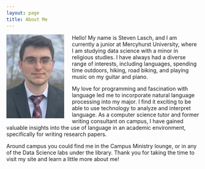 ```yaml
---
layout: page
title: About Me
---
```

<img align="left" style="padding: 0px 20px 0px 0px;" src="https://raw.githubusercontent.com/s-lasch/s-lasch.github.io/main/images/profile_pic.jpg"  width="30%" height="35%">

Hello! My name is Steven Lasch, and I am currently a junior at Mercyhurst University, where I am studying data science with a minor in religious studies. I have always had a diverse range of interests, including languages, spending time outdoors, hiking, road biking, and playing music on my guitar and piano.

My love for programming and fascination with language led me to incorporate natural language processing into my major. I find it exciting to be able to use technology to analyze and interpret language. As a computer science tutor and former writing consultant on campus, I have gained valuable insights into the use of language in an academic environment, specifically for writing research papers.

Around campus you could find me in the Campus Ministry lounge, or in any of the Data Science labs under the library. Thank you for taking the time to visit my site and learn a little more about me!
